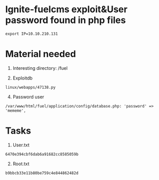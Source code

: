 # Ignite-fuelcms exploit&User password found in php files

```
export IP=10.10.210.131
```

# Material needed

1. Interesting directory: /fuel

2. Exploitdb

```
linux/webapps/47138.py
```

4. Password user

```
/var/www/html/fuel/application/config/database.php:	'password' => 'mememe',
```

# Tasks

1. User.txt

```
6470e394cbf6dab6a91682cc8585059b
```

2. Root.txt

```
b9bbcb33e11b80be759c4e844862482d 
```